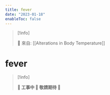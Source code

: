 ```yaml
---
title: fever
date: "2023-01-18"
enableToc: false
---
```


> [!info]
>
> 🌱 來自: [[Alterations in Body Temperature]]

# fever

> [!info]
>
> **👷 工事中 🌱 敬請期待 🚧**


